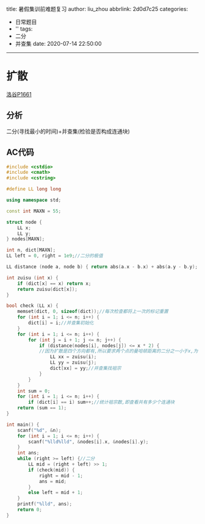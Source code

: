 title: 暑假集训前难题复习
author: liu_zhou
abbrlink: 2d0d7c25
categories:
  - 日常题目
  - ''
tags:
  - 二分
  - 并查集
date: 2020-07-14 22:50:00
---
# 扩散
[洛谷P1661](https://www.luogu.com.cn/problem/P1661)
## 分析
二分(寻找最小的时间)+并查集(检验是否构成连通块)
## AC代码
```cpp
#include <cstdio>
#include <cmath>
#include <cstring>

#define LL long long

using namespace std;

const int MAXN = 55;

struct node {
	LL x;
	LL y;
} nodes[MAXN];

int n, dict[MAXN];
LL left = 0, right = 1e9;//二分的极值

LL distance (node a, node b) { return abs(a.x - b.x) + abs(a.y - b.y); }//返回两个点的曼哈顿距离

int zuisu (int x) {
	if (dict[x] == x) return x;
	return zuisu(dict[x]);
}

bool check (LL x) {
	memset(dict, 0, sizeof(dict));//每次检查都将上一次的标记重置
	for (int i = 1; i <= n; i++) {
		dict[i] = i;//并查集初始化
	}
	for (int i = 1; i <= n; i++) {
		for (int j = i + 1; j <= n; j++) {
			if (distance(nodes[i], nodes[j]) <= x * 2) {
			//因为扩散是四个方向都有,所以要求两个点的曼哈顿距离的二分之一小于x,为了保持精度,这里为小于二倍x
				LL xx = zuisu(i);
				LL yy = zuisu(j);
				dict[xx] = yy;//并查集找祖宗
			}
		}
	}
	int sum = 0;
	for (int i = 1; i <= n; i++) {
		if (dict[i] == i) sum++;//统计祖宗数,即查看共有多少个连通块
	return (sum == 1);
}

int main() {
	scanf("%d", &n);
	for (int i = 1; i <= n; i++) {
		scanf("%lld%lld", &nodes[i].x, &nodes[i].y);
	}
	int ans;
	while (right >= left) {//二分
		LL mid = (right + left) >> 1;
		if (check(mid)) {
			right = mid - 1;
			ans = mid;
		}
		else left = mid + 1;
	}
	printf("%lld", ans);
	return 0;
}
```